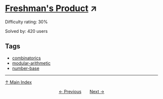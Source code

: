 # [Freshman's Product](https://projecteuler.net/problem=778) ↗️

Difficulty rating: 30%

Solved by: 420 users
## Tags

- [combinatorics](../tags/combinatorics.md)
- [modular-arithmetic](../tags/modular-arithmetic.md)
- [number-base](../tags/number-base.md)



---

[↑ Main Index](../README.md)


<div align=center><a href='777.md'>← Previous</a> &nbsp;&nbsp; &nbsp;&nbsp;  <a href='779.md'>Next →</a></div>
